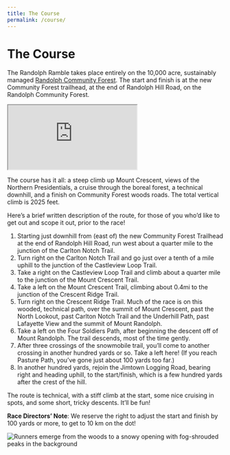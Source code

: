 ```yaml
---
title: The Course
permalink: /course/
---
```


# The Course

The Randolph Ramble takes place entirely on the 10,000 acre, sustainably managed [Randolph Community Forest](http://Randolphforest.org). The start and finish is at the new Community Forest trailhead, at the end of Randolph Hill Road, on the Randolph Community Forest.

<div class="embed-responsive">
  <iframe src='https://www.gaiagps.com/public/TXhi395IW3A1wYRrOSy216f6?embed=True' loading="lazy" class="embed-responsive-item"></iframe>
</div>

The course has it all: a steep climb up Mount Crescent, views of the Northern Presidentials, a cruise through the boreal forest, a technical downhill, and a finish on Community Forest woods roads. The total vertical climb is 2025 feet.

Here’s a brief written description of the route, for those of you who’d like to get out and scope it out, prior to the race!

1.  Starting just downhill from (east of) the new Community Forest Trailhead at the end of Randolph Hill Road, run west about a quarter mile to the junction of the Carlton Notch Trail.
2.  Turn right on the Carlton Notch Trail and go just over a tenth of a mile uphill to the junction of the Castleview Loop Trail.
3.  Take a right on the Castleview Loop Trail and climb about a quarter mile to the junction of the Mount Crescent Trail.
4.  Take a left on the Mount Crescent Trail, climbing about 0.4mi to the junction of the Crescent Ridge Trail.
5.  Turn right on the Crescent Ridge Trail. Much of the race is on this wooded, technical path, over the summit of Mount Crescent, past the North Lookout, past Carlton Notch Trail and the Underhill Path, past Lafayette View and the summit of Mount Randolph.
6.  Take a left on the Four Soldiers Path, after beginning the descent off of Mount Randolph. The trail descends, most of the time gently.
7.  After three crossings of the snowmobile trail, you’ll come to another crossing in another hundred yards or so. Take a left here! (If you reach Pasture Path, you’ve gone just about 100 yards too far.)
8.  In another hundred yards, rejoin the Jimtown Logging Road, bearing right and heading uphill, to the start/finish, which is a few hundred yards after the crest of the hill.

The route is technical, with a stiff climb at the start, some nice cruising in spots, and some short, tricky descents. It’ll be fun!

**Race Directors’ Note**: We reserve the right to adjust the start and finish by 100 yards or more, to get to 10 km on the dot!

![Runners emerge from the woods to a snowy opening with fog-shrouded peaks in the background](/images/randolph-8.jpg)
